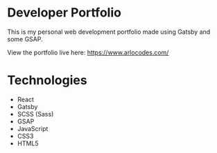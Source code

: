 # Developer Portfolio

This is my personal web development portfolio made using Gatsby and some GSAP.

View the portfolio live here: https://www.arlocodes.com/

# Technologies
* React
* Gatsby
* SCSS (Sass)
* GSAP
* JavaScript
* CSS3
* HTML5